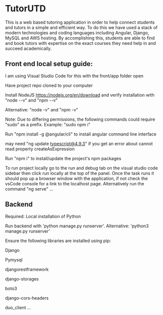 # TutorUTD
This is a web based tutoring application in order to help connect students and tutors in a simple and efficient way. To do this we have used a stack of modern technologies and coding languages including Angular, Django, MySQL and AWS hosting. By accomplishing this, students are able to find and book tutors with expertise on the exact courses they need help in and succeed academically.

## Front end local setup guide:
I am using Visual Studio Code for this with the front/app folder open

Have project repo cloned to your computer

Install NodeJS https://nodejs.org/en/download
and verify installation with "node --v" and "npm --v"

Alternative: "node -v" and "npm -v"

Note: Due to differing permissions, the following commands could require "sudo" as a prefix. Example: "sudo npm i"

Run "npm install -g @angular/cli" to install angular command line interface

may need "ng update typescript@4.9.3" if you get an error about cannot read property createAsExpression

Run "npm i" to install/update the project's npm packages

To run project locally go to the run and debug tab on the visual studio code sidebar then click run locally at the top of the panel. Once the task runs it should pop up a browser window with the application, if not check the vsCode console for a link to the localhost page. Alternatively run the command "ng serve" 
...


## Backend

Required: Local installation of Python

Run backend with 'python manage.py runserver'. Alternative: 'python3 manage.py runserver'


Ensure the following libraries are installed using pip:

Django

Pymysql

djangorestframework

django-storages

boto3

django-cors-headers

duo_client
...
